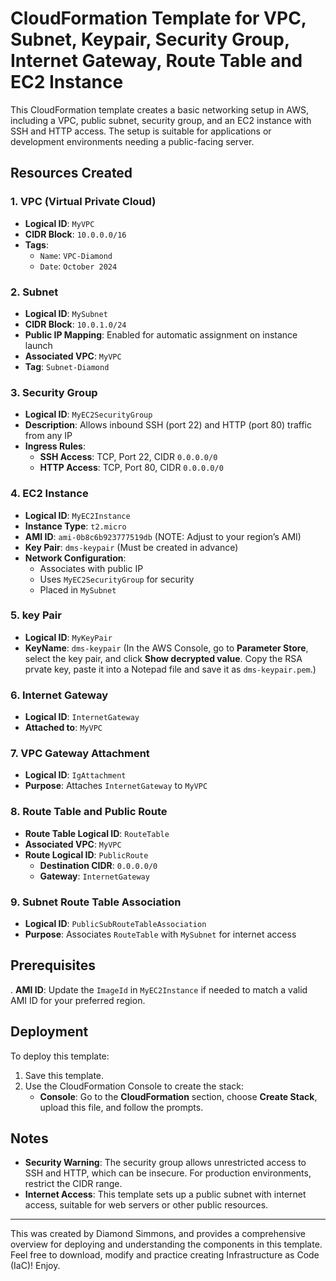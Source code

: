 # CloudFormation Template for VPC, Subnet, Keypair, Security Group, Internet Gateway, Route Table and EC2 Instance

This CloudFormation template creates a basic networking setup in AWS, including a VPC, public subnet, security group, and an EC2 instance with SSH and HTTP access. The setup is suitable for applications or development environments needing a public-facing server.

## Resources Created

### 1. **VPC (Virtual Private Cloud)**
   - **Logical ID**: `MyVPC`
   - **CIDR Block**: `10.0.0.0/16`
   - **Tags**:
     - `Name`: `VPC-Diamond`
     - `Date`: `October 2024`

### 2. **Subnet**
   - **Logical ID**: `MySubnet`
   - **CIDR Block**: `10.0.1.0/24`
   - **Public IP Mapping**: Enabled for automatic assignment on instance launch
   - **Associated VPC**: `MyVPC`
   - **Tag**: `Subnet-Diamond`

### 3. **Security Group**
   - **Logical ID**: `MyEC2SecurityGroup`
   - **Description**: Allows inbound SSH (port 22) and HTTP (port 80) traffic from any IP
   - **Ingress Rules**:
     - **SSH Access**: TCP, Port 22, CIDR `0.0.0.0/0`
     - **HTTP Access**: TCP, Port 80, CIDR `0.0.0.0/0`

### 4. **EC2 Instance**
   - **Logical ID**: `MyEC2Instance`
   - **Instance Type**: `t2.micro`
   - **AMI ID**: `ami-0b8c6b923777519db` (NOTE: Adjust to your region’s AMI)
   - **Key Pair**: `dms-keypair` (Must be created in advance)
   - **Network Configuration**:
     - Associates with public IP
     - Uses `MyEC2SecurityGroup` for security
     - Placed in `MySubnet`

### 5. **key Pair**
   - **Logical ID**: `MyKeyPair`
   - **KeyName**: `dms-keypair` (In the AWS Console, go to **Parameter Store**, select the key pair, and click **Show decrypted value**. Copy the RSA prvate key, paste it into a Notepad file and save it as `dms-keypair.pem`.)

### 6. **Internet Gateway**
   - **Logical ID**: `InternetGateway`
   - **Attached to**: `MyVPC`

### 7. **VPC Gateway Attachment**
   - **Logical ID**: `IgAttachment`
   - **Purpose**: Attaches `InternetGateway` to `MyVPC`

### 8. **Route Table and Public Route**
   - **Route Table Logical ID**: `RouteTable`
   - **Associated VPC**: `MyVPC`
   - **Route Logical ID**: `PublicRoute`
     - **Destination CIDR**: `0.0.0.0/0`
     - **Gateway**: `InternetGateway`

### 9. **Subnet Route Table Association**
   - **Logical ID**: `PublicSubRouteTableAssociation`
   - **Purpose**: Associates `RouteTable` with `MySubnet` for internet access

## Prerequisites

. **AMI ID**: Update the `ImageId` in `MyEC2Instance` if needed to match a valid AMI ID for your preferred region.

## Deployment

To deploy this template:

1. Save this template.
2. Use the CloudFormation Console to create the stack:
   - **Console**: Go to the **CloudFormation** section, choose **Create Stack**, upload this file, and follow the prompts.

## Notes

- **Security Warning**: The security group allows unrestricted access to SSH and HTTP, which can be insecure. For production environments, restrict the CIDR range.
- **Internet Access**: This template sets up a public subnet with internet access, suitable for web servers or other public resources.

---

This was created by Diamond Simmons, and provides a comprehensive overview for deploying and understanding the components in this template. Feel free to download, modify and practice creating Infrastructure as Code (IaC)! Enjoy. 
